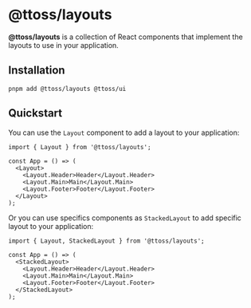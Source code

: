 # @ttoss/layouts

**@ttoss/layouts** is a collection of React components that implement the layouts to use in your application.

## Installation

```shell
pnpm add @ttoss/layouts @ttoss/ui
```

## Quickstart

You can use the `Layout` component to add a layout to your application:

```tsx
import { Layout } from '@ttoss/layouts';

const App = () => (
  <Layout>
    <Layout.Header>Header</Layout.Header>
    <Layout.Main>Main</Layout.Main>
    <Layout.Footer>Footer</Layout.Footer>
  </Layout>
);
```

Or you can use specifics components as `StackedLayout` to add specific layout to your application:

```tsx
import { Layout, StackedLayout } from '@ttoss/layouts';

const App = () => (
  <StackedLayout>
    <Layout.Header>Header</Layout.Header>
    <Layout.Main>Main</Layout.Main>
    <Layout.Footer>Footer</Layout.Footer>
  </StackedLayout>
);
```
